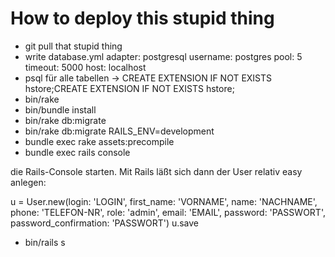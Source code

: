 # How to deploy this stupid thing

* git pull that stupid thing
* write database.yml
adapter: postgresql
username: postgres
pool: 5
timeout: 5000
host: localhost
* psql für alle tabellen ->
CREATE EXTENSION IF NOT EXISTS hstore;CREATE EXTENSION IF NOT EXISTS hstore;
* bin/rake
* bin/bundle install
* bin/rake db:migrate
* bin/rake db:migrate RAILS_ENV=development
* bundle exec rake assets:precompile
* bundle exec rails console

die Rails-Console starten. Mit Rails läßt sich dann der User relativ easy anlegen:

u = User.new(login: 'LOGIN', first_name: 'VORNAME', name: 'NACHNAME', phone: 'TELEFON-NR', role: 'admin', email: 'EMAIL', password: 'PASSWORT', password_confirmation: 'PASSWORT')
u.save

* bin/rails s
